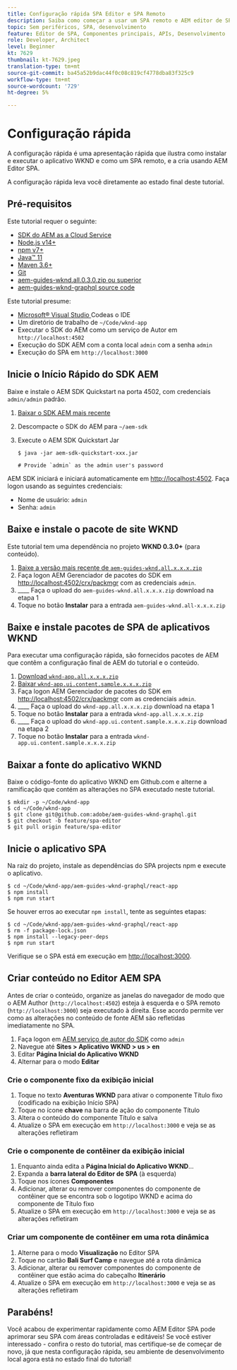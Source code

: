 ```yaml
---
title: Configuração rápida SPA Editor e SPA Remoto
description: Saiba como começar a usar um SPA remoto e AEM editor de SPA em 15 minutos!
topic: Sem periféricos, SPA, desenvolvimento
feature: Editor de SPA, Componentes principais, APIs, Desenvolvimento
role: Developer, Architect
level: Beginner
kt: 7629
thumbnail: kt-7629.jpeg
translation-type: tm+mt
source-git-commit: ba45a52b9dac44f0c08c819cf4778dba83f325c9
workflow-type: tm+mt
source-wordcount: '729'
ht-degree: 5%

---
```



# Configuração rápida

A configuração rápida é uma apresentação rápida que ilustra como instalar e executar o aplicativo WKND e como um SPA remoto, e a cria usando AEM Editor SPA.

A configuração rápida leva você diretamente ao estado final deste tutorial.

## Pré-requisitos

Este tutorial requer o seguinte:

+ [SDK do AEM as a Cloud Service](https://experienceleague.adobe.com/docs/experience-manager-learn/cloud-service/local-development-environment-set-up/aem-runtime.html?lang=en)
+ [Node.js v14+](https://nodejs.org/en/)
+ [npm v7+](https://www.npmjs.com/)
+ [Java™ 11](https://downloads.experiencecloud.adobe.com/content/software-distribution/en/general.html)
+ [Maven 3.6+](https://maven.apache.org/)
+ [Git](https://git-scm.com/downloads)
+ [aem-guides-wknd.all.0.3.0.zip ou superior](https://github.com/adobe/aem-guides-wknd/releases)
+ [aem-guides-wknd-graphql source code](https://github.com/adobe/aem-guides-wknd-graphql)

Este tutorial presume:

+ [Microsoft® Visual Studio ](https://visualstudio.microsoft.com/) Codeas o IDE
+ Um diretório de trabalho de `~/Code/wknd-app`
+ Executar o SDK do AEM como um serviço de Autor em `http://localhost:4502`
+ Execução do SDK AEM com a conta local `admin` com a senha `admin`
+ Execução do SPA em `http://localhost:3000`

## Inicie o Início Rápido do SDK AEM

Baixe e instale o AEM SDK Quickstart na porta 4502, com credenciais `admin/admin` padrão.

1. [Baixar o SDK AEM mais recente](https://experience.adobe.com/#/downloads/content/software-distribution/en/aemcloud.html?fulltext=AEM*+SDK*&amp;orderby=%40jcr%3Acontent%2Fjcr%3AlastModified&amp;orderby.sort=desc&amp;layout=list&amp;p.offset=0&amp;p.limit=1)
1. Descompacte o SDK do AEM para `~/aem-sdk`
1. Execute o AEM SDK Quickstart Jar

   ```
   $ java -jar aem-sdk-quickstart-xxx.jar
   
   # Provide `admin` as the admin user's password
   ```

AEM SDK iniciará e iniciará automaticamente em [http://localhost:4502](http://localhost:4502). Faça logon usando as seguintes credenciais:

+ Nome de usuário: `admin`
+ Senha: `admin`

## Baixe e instale o pacote de site WKND

Este tutorial tem uma dependência no projeto __WKND 0.3.0+__ (para conteúdo).

1. [Baixe a versão mais recente de  `aem-guides-wknd.all.x.x.x.zip`](https://github.com/adobe/aem-guides-wknd/releases)
1. Faça logon AEM Gerenciador de pacotes do SDK em [http://localhost:4502/crx/packmgr](http://localhost:4502/crx/packmgr) com as credenciais `admin`.
1. ____ Faça o upload do  `aem-guides-wknd.all.x.x.x.zip` download na etapa 1
1. Toque no botão __Instalar__ para a entrada `aem-guides-wknd.all-x.x.x.zip`

## Baixe e instale pacotes de SPA de aplicativos WKND

Para executar uma configuração rápida, são fornecidos pacotes de AEM que contêm a configuração final de AEM do tutorial e o conteúdo.

1. [Download `wknd-app.all.x.x.x.zip`](./assets/quick-setup/wknd-app.all-1.0.0-SNAPSHOT.zip)
1. [Baixar  `wknd-app.ui.content.sample.x.x.x.zip`](./assets/quick-setup/wknd-app.ui.content.sample-1.0.0.zip)
1. Faça logon AEM Gerenciador de pacotes do SDK em [http://localhost:4502/crx/packmgr](http://localhost:4502/crx/packmgr) com as credenciais `admin`.
1. ____ Faça o upload do  `wknd-app.all.x.x.x.zip` download na etapa 1
1. Toque no botão __Instalar__ para a entrada `wknd-app.all.x.x.x.zip`
1. ____ Faça o upload do  `wknd-app.ui.content.sample.x.x.x.zip` download na etapa 2
1. Toque no botão __Instalar__ para a entrada `wknd-app.ui.content.sample.x.x.x.zip`

## Baixar a fonte do aplicativo WKND

Baixe o código-fonte do aplicativo WKND em Github.com e alterne a ramificação que contém as alterações no SPA executado neste tutorial.

```
$ mkdir -p ~/Code/wknd-app
$ cd ~/Code/wknd-app
$ git clone git@github.com:adobe/aem-guides-wknd-graphql.git
$ git checkout -b feature/spa-editor
$ git pull origin feature/spa-editor
```

## Inicie o aplicativo SPA

Na raiz do projeto, instale as dependências do SPA projects npm e execute o aplicativo.

```
$ cd ~/Code/wknd-app/aem-guides-wknd-graphql/react-app
$ npm install
$ npm run start
```

Se houver erros ao executar `npm install`, tente as seguintes etapas:

```
$ cd ~/Code/wknd-app/aem-guides-wknd-graphql/react-app
$ rm -f package-lock.json
$ npm install --legacy-peer-deps
$ npm run start
```

Verifique se o SPA está em execução em [http://localhost:3000](http://localhost:3000).

## Criar conteúdo no Editor AEM SPA

Antes de criar o conteúdo, organize as janelas do navegador de modo que o AEM Author (`http://localhost:4502`) esteja à esquerda e o SPA remoto (`http://localhost:3000`) seja executado à direita. Esse acordo permite ver como as alterações no conteúdo de fonte AEM são refletidas imediatamente no SPA.

1. Faça logon em [AEM serviço de autor do SDK](http://localhost:4502) como `admin`
1. Navegue até __Sites > Aplicativo WKND > us > en__
1. Editar __Página Inicial do Aplicativo WKND__
1. Alternar para o modo __Editar__

### Crie o componente fixo da exibição inicial

1. Toque no texto __Aventuras WKND__ para ativar o componente Título fixo (codificado na exibição Início SPA)
1. Toque no ícone __chave__ na barra de ação do componente Título
1. Altera o conteúdo do componente Título e salva
1. Atualize o SPA em execução em `http://localhost:3000` e veja se as alterações refletiram

### Crie o componente de contêiner da exibição inicial

1. Enquanto ainda edita a __Página Inicial do Aplicativo WKND__...
1. Expanda a __barra lateral do Editor de SPA__ (à esquerda)
1. Toque nos ícones __Componentes__
1. Adicionar, alterar ou remover componentes do componente de contêiner que se encontra sob o logotipo WKND e acima do componente de Título fixo
1. Atualize o SPA em execução em `http://localhost:3000` e veja se as alterações refletiram

### Criar um componente de contêiner em uma rota dinâmica

1. Alterne para o modo __Visualização__ no Editor SPA
1. Toque no cartão __Bali Surf Camp__ e navegue até a rota dinâmica
1. Adicionar, alterar ou remover componentes do componente de contêiner que estão acima do cabeçalho __Itinerário__
1. Atualize o SPA em execução em `http://localhost:3000` e veja se as alterações refletiram

## Parabéns!

Você acabou de experimentar rapidamente como AEM Editor SPA pode aprimorar seu SPA com áreas controladas e editáveis! Se você estiver interessado - confira o resto do tutorial, mas certifique-se de começar de novo, já que nesta configuração rápida, seu ambiente de desenvolvimento local agora está no estado final do tutorial!
